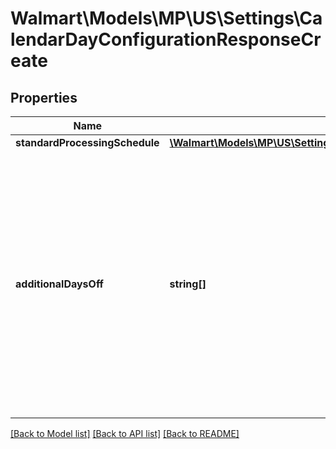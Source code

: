 # Walmart\Models\MP\US\Settings\CalendarDayConfigurationResponseCreate

## Properties

Name | Type | Description | Notes
------------ | ------------- | ------------- | -------------
**standardProcessingSchedule** | [**\Walmart\Models\MP\US\Settings\StandardProcessingScheduleResponse**](StandardProcessingScheduleResponse.md) |  | [optional]
**additionalDaysOff** | **string[]** | List of additional days on which the fulfillment center is closed. If there are no additional off days, then this list will be empty. Format for Date is ISO 8601. For example: '2021-07-16'(yyyy-MM-dd) | [optional]


[[Back to Model list]](./) [[Back to API list]](../../../../../README.md#supported-apis) [[Back to README]](../../../../../README.md)
